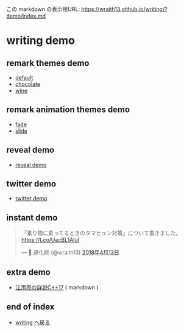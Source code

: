 <!--[NOWRITING]-->
<link rel="canonical" href="https://wraith13.github.io/writing/?demo/index.md" />
この markdown の表示用URL: <a rel="canonical" href="https://wraith13.github.io/writing/?demo/index.md">https://wraith13.github.io/writing/?demo/index.md</a>
<!--[/NOWRITING]-->

# writing demo

<!--[WRTING-CONFING]
{
    "title": "writing demo"
}
-->
<!--[THEME] ../theme/default.css -->
<!--[STYLE]
h1
{
    margin-bottom:48px;
}
h1 img
{
    margin-bottom:-48px;
}
.reveal section h1 img
{
    margin-bottom: -8px;
    border-style: none;
    background-color: transparent;
    box-shadow: inherit;
    margin-right: 24px;
}
-->
<!--[REMARK-CONFIG]
{
    "ratio": "16:9"
}
-->
<!--[NOREVEAL/]<span style="font-size:0.7em;">[markdown](?markdown) | [remark](?remark) | [reveal](?reveal)</span>-->
<!--[REVEAL/]<span style="display:block;margin-left:auto;margin-right:auto;font-size:0.6em;width:450px;text-align:center;white-space:pre;">[markdown](?markdown) | [remark](?remark) | [reveal](?reveal)</span>-->

<!--[NOMD/]

- [remark themes demo](#remark-themes-demo)
- [remark animation themes demo](#remark-animation-themes-demo)
- [reveal demo](#reveal-demo)
- [twitter demo](#twitter-demo)
- [instant demo](#instant-demo)
- [extra demo](#extra-demo)

-->

## remark themes demo

- [default](default.md)
- [chocolate](chocolate.md)
- [wine](wine.md)

## remark animation themes demo

- [fade](fade.md)
- [slide](slide.md)

## reveal demo

- [reveal demo](reveal.md)

## twitter demo

- [twitter demo](twitter.md)

## instant demo

<blockquote class="twitter-tweet" data-lang="ja"><p lang="ja" dir="ltr">「乗り物に乗ってるときのタマヒュン対策」について書きました。<a href="https://t.co/UacBL1AIuI">https://t.co/UacBL1AIuI</a></p>&mdash; 👻 道化師 (@wraith13) <a href="https://twitter.com/wraith13/status/984799021679063041?ref_src=twsrc%5Etfw">2018年4月13日</a></blockquote>

## extra demo

- [江添亮の詳説C++17](cpp17book.md.txt) ( markdown )

## end of index

- [writing へ戻る](../index.md)
